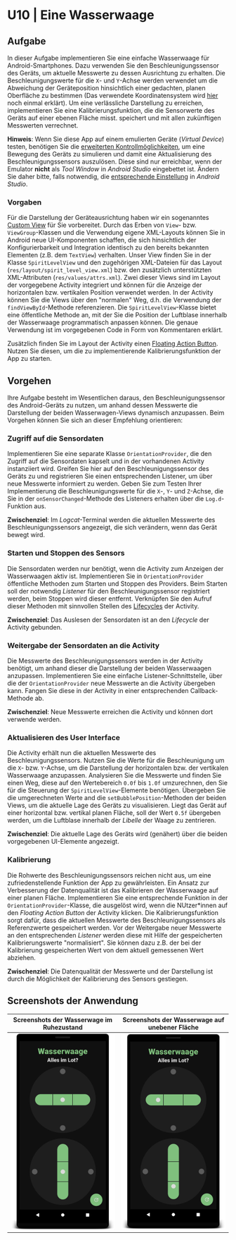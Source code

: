 # U10 | Eine Wasserwaage

## Aufgabe

In dieser Aufgabe implementieren Sie eine einfache Wasserwaage für Android-Smartphones. Dazu verwenden Sie den Beschleunigungssensor des Geräts, um aktuelle Messwerte zu dessen Ausrichtung zu erhalten. Die Beschleunigungswerte für die `X`- und `Y`-Achse werden verwendet um die Abweichung der Geräteposition hinsichtlich einer gedachten, planen Oberfläche zu bestimmen (Das verwendete Koordinatensystem wird [hier](https://developer.android.com/reference/android/hardware/SensorEvent#values) noch einmal erklärt). Um eine verlässliche Darstellung zu erreichen, implementieren Sie eine Kalibrierungsfunktion, die die Sensorwerte des Geräts auf einer ebenen Fläche misst. speichert und mit allen zukünftigen Messwerten verrechnet.

**Hinweis**: Wenn Sie diese App auf einem emulierten Geräte (_Virtual Device_) testen, benötigen Sie die [erweiterten Kontrollmöglichkeiten](https://developer.android.com/studio/run/emulator#extended), um eine Bewegung des Geräts zu simulieren und damit eine Aktualisierung des Beschleunigungssensors auszulösen. Diese sind nur erreichbar, wenn der Emulator **nicht** als _Tool Window_ in _Android Studio_ eingebettet ist. Ändern Sie daher bitte, falls notwendig, die [entsprechende Einstellung](https://androidstudio.googleblog.com/2020/05/emulator-30011-canary.html) in _Android Studio_.

### Vorgaben

Für die Darstellung der Geräteausrichtung haben wir ein sogenanntes [Custom View](https://developer.android.com/training/custom-views/create-view) für Sie vorbereitet. Durch das Erben von `View`- bzw. `ViewGroup`-Klassen und die Verwendung eigene XML-Layouts können Sie in Android neue UI-Komponenten schaffen, die sich hinsichtlich der Konfigurierbarkeit und Integration identisch zu den bereits bekannten Elementen (z.B. dem `TextView`) verhalten. Unser View finden Sie in der Klasse `SpiritLevelView` und den zugehörigen XML-Dateien für das Layout (`res/layout/spirit_level_view.xml`) bzw. den zusätzlich unterstützten XML-Attributen (`res/values/attrs.xml`). Zwei dieser Views sind im Layout der vorgegebene Activity integriert und können für die Anzeige der horizontalen bzw. vertikalen Position verwendet werden. In der Activity können Sie die Views über den "normalen" Weg, d.h. die Verwendung der `findViewById`-Methode referenzieren. Die `SpiritLevelView`-Klasse bietet eine öffentliche Methode an, mit der Sie die Position der Luftblase innerhalb der Wasserwaage programmatisch anpassen können. Die genaue Verwendung ist im vorgegebenen Code in Form von Kommentaren erklärt.

Zusätzlich finden Sie im Layout der Activity einen [Floating Action Button](https://developer.android.com/guide/topics/ui/floating-action-button). Nutzen Sie diesen, um die zu implementierende Kalibrierungsfunktion der App zu starten.

## Vorgehen

Ihre Aufgabe besteht im Wesentlichen daraus, den Beschleunigungssensor des Android-Geräts zu nutzen, um anhand dessen Messwerte die Darstellung der beiden Wasserwagen-Views dynamisch anzupassen. Beim Vorgehen können Sie sich an dieser Empfehlung orientieren:

### Zugriff auf die Sensordaten

Implementieren Sie eine separate Klasse `OrientationProvider`, die den Zugriff auf die Sensordaten kapselt und in der vorhandenen Activity instanziiert wird. Greifen Sie hier auf den Beschleunigungssensor des Geräts zu und registrieren Sie einen entsprechenden Listener, um über neue Messwerte informiert zu werden. Geben Sie zum Testen Ihrer Implementierung die Beschleunigungswerte für die `X`-, `Y`- und `Z`-Achse, die Sie in der `onSensorChanged`-Methode des Listeners erhalten über die `Log.d`-Funktion aus.

**Zwischenziel**: Im *Logcat*-Terminal werden die aktuellen Messwerte des Beschleunigungssensors angezeigt, die sich verändern, wenn das Gerät bewegt wird.

### Starten und Stoppen des Sensors

Die Sensordaten werden nur benötigt, wenn die Activity zum Anzeigen der Wasserwaagen aktiv ist. Implementieren Sie in `OrientationProvider` öffentliche Methoden zum Starten und Stoppen des Providers. Beim Starten soll der notwendig *Listener* für den Beschleunigungssensor registriert werden, beim Stoppen wird dieser entfernt. Verknüpfen Sie den Aufruf dieser Methoden mit sinnvollen Stellen des [Lifecycles](https://developer.android.com/guide/components/activities/activity-lifecycle) der Activity.

**Zwischenziel**: Das Auslesen der Sensordaten ist an den *Lifecycle* der Activity gebunden.

### Weitergabe der Sensordaten an die Activity

Die Messwerte des Beschleunigungssensors werden in der Activity benötigt, um anhand dieser die Darstellung der beiden Wasserwaagen anzupassen. Implementieren Sie eine einfache Listener-Schnittstelle, über die der `OrientationProvider` neue Messwerte an die Activity übergeben kann. Fangen Sie diese in der Activity in einer entsprechenden Callback-Methode ab.

**Zwischenziel**: Neue Messwerte erreichen die Activity und können dort verwende werden.

### Aktualisieren des User Interface

Die Activity erhält nun die aktuellen Messwerte des Beschleunigungssensors. Nutzen Sie die Werte für die Beschleunigung um die `X`- bzw. `Y`-Achse, um die Darstellung der horizontalen bzw. der vertikalen Wasserwaage anzupassen. Analysieren Sie die Messwerte und finden Sie einen Weg, diese auf den Wertebereich `0.0f` bis `1.0f` umzurechnen, den Sie für die Steuerung der `SpiritLevelView`-Elemente benötigen. Übergeben Sie die umgerechneten Werte and die `setBubblePosition`-Methoden der beiden Views, um die aktuelle Lage des Geräts zu visualisieren. Liegt das Gerät auf einer horizontal bzw. vertikal planen Fläche, soll der Wert `0.5f` übergeben werden, um die Luftblase innerhalb der *Libelle* der Waage zu zentrieren.

**Zwischenziel**: Die aktuelle Lage des Geräts wird (genähert) über die beiden vorgegebenen UI-Elemente angezeigt.

### Kalibrierung

Die Rohwerte des Beschleunigungssensors reichen nicht aus, um eine zufriedenstellende Funktion der App zu gewährleisten. Ein Ansatz zur Verbesserung der Datenqualität ist das Kalibrieren der Wasserwaage auf einer planen Fläche. Implementieren Sie eine entsprechende Funktion in der `OrientationProvider`-Klasse, die ausgelöst wird, wenn die NUtzer\*innen auf den _Floating Action Button_ der Activity klicken. Die Kalibrierungsfunktion sorgt dafür, dass die aktuellen Messwerte des Beschleunigungssensors als Referenzwerte gespeichert werden. Vor der Weitergabe neuer Messwerte an den entsprechenden _Listener_ werden diese mit Hilfe der gespeicherten Kalibrierungswerte "normalisiert". Sie können dazu z.B. der bei der Kalibrierung gespeicherten Wert von dem aktuell gemessenen Wert abziehen.

**Zwischenziel**: Die Datenqualität der Messwerte und der Darstellung ist durch die Möglichkeit der Kalibrierung des Sensors gestiegen.

## Screenshots der Anwendung

|  Screenshots der Wasserwage im Ruhezustand   |   Screenshots der Wasserwage auf unebener Fläche    |
|:------:|:-------:|
| ![Screenshots der Wasserwage im Ruhezustand](./docs/screenshot-wasserwaage-01.png)  | ![Screenshots der Wasserwage im Ruhezustand](./docs/screenshot-wasserwaage-03.png)  |
